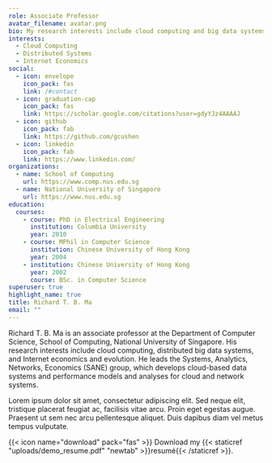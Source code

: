```yaml
---
role: Associate Professor
avatar_filename: avatar.png
bio: My research interests include cloud computing and big data systems.
interests:
  - Cloud Computing
  - Distributed Systems
  - Internet Economics
social:
  - icon: envelope
    icon_pack: fas
    link: /#contact
  - icon: graduation-cap
    icon_pack: fas
    link: https://scholar.google.com/citations?user=gdyYJz4AAAAJ
  - icon: github
    icon_pack: fab
    link: https://github.com/gcushen
  - icon: linkedin
    icon_pack: fab
    link: https://www.linkedin.com/
organizations:
  - name: School of Computing
    url: https://www.comp.nus.edu.sg
  - name: National University of Singapore
    url: https://www.nus.edu.sg
education:
  courses:
    - course: PhD in Electrical Engineering
      institution: Columbia University
      year: 2010
    - course: MPhil in Computer Science
      institution: Chinese University of Hong Kong
      year: 2004
    - institution: Chinese University of Hong Kong
      year: 2002
      course: BSc. in Computer Science
superuser: true
highlight_name: true
title: Richard T. B. Ma
email: ""
---
```

Richard T. B. Ma is an associate professor at the Department of Computer Science, School of Computing, National University of Singapore. His research interests include cloud computing, distributed big data systems, and Internet economics and evolution. He leads the Systems, Analytics, Networks, Economics (SANE) group, which develops cloud-based data systems and performance models and analyses for cloud and network systems.



Lorem ipsum dolor sit amet, consectetur adipiscing elit. Sed neque elit, tristique placerat feugiat ac, facilisis vitae arcu. Proin eget egestas augue. Praesent ut sem nec arcu pellentesque aliquet. Duis dapibus diam vel metus tempus vulputate.

{{< icon name="download" pack="fas" >}} Download my {{< staticref "uploads/demo_resume.pdf" "newtab" >}}resumé{{< /staticref >}}.